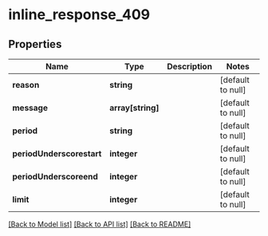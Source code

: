 # inline_response_409

## Properties
Name | Type | Description | Notes
------------ | ------------- | ------------- | -------------
**reason** | **string** |  | [default to null]
**message** | **array[string]** |  | [default to null]
**period** | **string** |  | [default to null]
**periodUnderscorestart** | **integer** |  | [default to null]
**periodUnderscoreend** | **integer** |  | [default to null]
**limit** | **integer** |  | [default to null]

[[Back to Model list]](../README.md#documentation-for-models) [[Back to API list]](../README.md#documentation-for-api-endpoints) [[Back to README]](../README.md)


